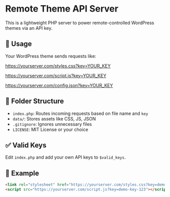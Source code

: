 # Remote Theme API Server

This is a lightweight PHP server to power remote-controlled WordPress themes via an API key.

## 🔐 Usage

Your WordPress theme sends requests like:

https://yourserver.com/styles.css?key=YOUR_KEY

https://yourserver.com/script.js?key=YOUR_KEY

https://yourserver.com/config.json?key=YOUR_KEY


## 📂 Folder Structure

- `index.php`: Routes incoming requests based on file name and `key`
- `data/`: Stores assets like CSS, JS, JSON
- `.gitignore`: Ignores unnecessary files
- `LICENSE`: MIT License or your choice

## ✅ Valid Keys

Edit `index.php` and add your own API keys to `$valid_keys`.

## 🧪 Example

```html
<link rel="stylesheet" href="https://yourserver.com/styles.css?key=demo-key-123">
<script src="https://yourserver.com/script.js?key=demo-key-123"></script>
